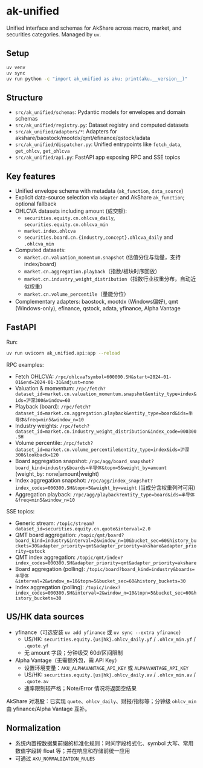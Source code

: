# ak-unified

Unified interface and schemas for AkShare across macro, market, and securities categories. Managed by `uv`.

## Setup
```bash
uv venv
uv sync
uv run python -c "import ak_unified as aku; print(aku.__version__)"
```

## Structure
- `src/ak_unified/schemas`: Pydantic models for envelopes and domain schemas
- `src/ak_unified/registry.py`: Dataset registry and computed datasets
- `src/ak_unified/adapters/*`: Adapters for akshare/baostock/mootdx/qmt/efinance/qstock/adata
- `src/ak_unified/dispatcher.py`: Unified entrypoints like `fetch_data`, `get_ohlcv`, `get_ohlcva`
- `src/ak_unified/api.py`: FastAPI app exposing RPC and SSE topics

## Key features
- Unified envelope schema with metadata (`ak_function`, `data_source`)
- Explicit data-source selection via `adapter` and AkShare `ak_function`; optional fallback
- OHLCVA datasets including amount (成交额):
  - `securities.equity.cn.ohlcva_daily`, `securities.equity.cn.ohlcva_min`
  - `market.index.ohlcva`
  - `securities.board.cn.{industry,concept}.ohlcva_daily` and `.ohlcva_min`
- Computed datasets:
  - `market.cn.valuation_momentum.snapshot` (估值分位与动量，支持 index/board)
  - `market.cn.aggregation.playback`（指数/板块时序回放）
  - `market.cn.industry_weight_distribution`（指数行业权重分布，自动近似权重）
  - `market.cn.volume_percentile`（量能分位）
- Complementary adapters: baostock, mootdx (Windows偏好), qmt (Windows-only), efinance, qstock, adata, yfinance, Alpha Vantage

## FastAPI
Run:
```bash
uv run uvicorn ak_unified.api:app --reload
```
RPC examples:
- Fetch OHLCVA: `/rpc/ohlcva?symbol=600000.SH&start=2024-01-01&end=2024-01-31&adjust=none`
- Valuation & momentum: `/rpc/fetch?dataset_id=market.cn.valuation_momentum.snapshot&entity_type=index&ids=沪深300&window=60`
- Playback (board): `/rpc/fetch?dataset_id=market.cn.aggregation.playback&entity_type=board&ids=半导体&freq=min5&window_n=10`
- Industry weights: `/rpc/fetch?dataset_id=market.cn.industry_weight_distribution&index_code=000300.SH`
- Volume percentile: `/rpc/fetch?dataset_id=market.cn.volume_percentile&entity_type=index&ids=沪深300&lookback=120`
- Board aggregation snapshot: `/rpc/agg/board_snapshot?board_kind=industry&boards=半导体&topn=5&weight_by=amount` (weight_by: none|amount|weight)
- Index aggregation snapshot: `/rpc/agg/index_snapshot?index_codes=000300.SH&topn=5&weight_by=weight` (当成分含权重列时可用)
- Aggregation playback: `/rpc/agg/playback?entity_type=board&ids=半导体&freq=min5&window_n=10`

SSE topics:
- Generic stream: `/topic/stream?dataset_id=securities.equity.cn.quote&interval=2.0`
- QMT board aggregation: `/topic/qmt/board?board_kind=industry&interval=2&window_n=10&bucket_sec=60&history_buckets=30&adapter_priority=qmt&adapter_priority=akshare&adapter_priority=qstock`
- QMT index aggregation: `/topic/qmt/index?index_codes=000300.SH&adapter_priority=qmt&adapter_priority=akshare`
- Board aggregation (polling): `/topic/board?board_kind=industry&boards=半导体&interval=2&window_n=10&topn=5&bucket_sec=60&history_buckets=30`
- Index aggregation (polling): `/topic/index?index_codes=000300.SH&interval=2&window_n=10&topn=5&bucket_sec=60&history_buckets=30`

## US/HK data sources
- yfinance（可选安装 `uv add yfinance` 或 `uv sync --extra yfinance`）
  - US/HK: `securities.equity.{us|hk}.ohlcv_daily.yf` / `.ohlcv_min.yf` / `.quote.yf`
  - 无 amount 字段；分钟级受 60d/区间限制
- Alpha Vantage（无需额外包，需 API Key）
  - 设置环境变量：`AKU_ALPHAVANTAGE_API_KEY` 或 `ALPHAVANTAGE_API_KEY`
  - US/HK: `securities.equity.{us|hk}.ohlcv_daily.av` / `.ohlcv_min.av` / `.quote.av`
  - 速率限制较严格；Note/Error 情况将返回空结果

AkShare 对港股：已实现 `quote`、`ohlcv_daily`、财报/指标等；分钟级 `ohlcv_min` 由 yfinance/Alpha Vantage 互补。

## Normalization
- 系统内置按数据集前缀的标准化规则：时间字段格式化、symbol 大写、常用数值字段转 float 等；并在响应和存储前统一应用
- 可通过 `AKU_NORMALIZATION_RULES`